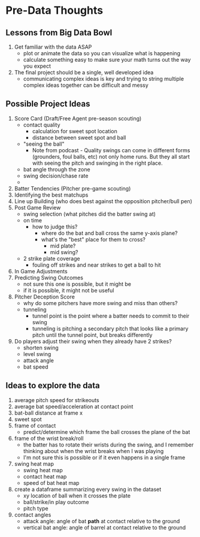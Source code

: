 # Pre-Data Thoughts
## Lessons from Big Data Bowl
1. Get familiar with the data ASAP
    - plot or animate the data so you can visualize what is happening
    - calculate something easy to make sure your math turns out the way you expect
2. The final project should be a single, well developed idea
    - communicating complex ideas is key and trying to string multiple complex ideas together can be difficult and messy
## Possible Project Ideas
1. Score Card (Draft/Free Agent pre-season scouting)
    - contact quality
        * calculation for sweet spot location
        * distance between sweet spot and ball
    - "seeing the ball"
        * Note from podcast - Quality swings can come in different forms (grounders, foul balls, etc) not only home runs. But they all start with seeing the pitch and swinging in the right place.
    - bat angle through the zone
    - swing decision/chase rate
    - 
2. Batter Tendencies (Pitcher pre-game scouting)
3. Identifying the best matchups
4. Line up Building (who does best against the opposition pitcher/bull pen)
5. Post Game Review
    - swing selection (what pitches did the batter swing at)
    - on time 
        * how to judge this? 
            - where do the bat and ball cross the same y-axis plane?
            - what's the "best" place for them to cross?
                * mid plate?
                * mid swing?
    - 2 strike plate coverage
        * fouling off strikes and near strikes to get a ball to hit
6. In Game Adjustments
7. Predicting Swing Outcomes
    - not sure this one is possible, but it might be
    - if it is possible, it might not be useful
8. Pitcher Deception Score
    - why do some pitchers have more swing and miss than others? 
    - tunneling 
        * tunnel point is the point where a batter needs to commit to their swing
        * tunneling is pitching a secondary pitch that looks like a primary pitch until the tunnel point, but breaks differently
9. Do players adjust their swing when they already have 2 strikes?
    - shorten swing
    - level swing
    - attack angle
    - bat speed
## Ideas to explore the data
1. average pitch speed for strikeouts
2. average bat speed/acceleration at contact point
3. bat-ball distance at frame x
4. sweet spot
5. frame of contact
    - predict/determine which frame the ball crosses the plane of the bat
6. frame of the wrist break/roll
    - the batter has to rotate their wrists during the swing, and I remember thinking about when the wrist breaks when I was playing
    - I'm not sure this is possible or if it even happens in a single frame
7. swing heat map
    - swing heat map
    - contact heat map
    - speed of bat heat map
8. create a dataframe summarizing every swing in the dataset
    - xy location of ball when it crosses the plate
    - ball/strike/in play outcome
    - pitch type
9. contact angles
    - attack angle: angle of bat **path** at contact relative to the ground
    - vertical bat angle: angle of barrel at contact relative to the ground